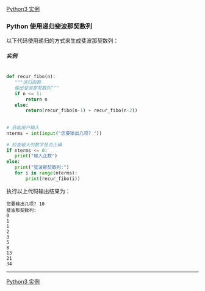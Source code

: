 [Python3 实例](/src/lesson25.examples/examples.md)
### Python 使用递归斐波那契数列

以下代码使用递归的方式来生成斐波那契数列：

##### 实例
```python
 
def recur_fibo(n):
   """递归函数
   输出斐波那契数列"""
   if n <= 1:
       return n
   else:
       return(recur_fibo(n-1) + recur_fibo(n-2))
 
 
# 获取用户输入
nterms = int(input("您要输出几项? "))
 
# 检查输入的数字是否正确
if nterms <= 0:
   print("输入正数")
else:
   print("斐波那契数列:")
   for i in range(nterms):
       print(recur_fibo(i))
```
执行以上代码输出结果为：
```
您要输出几项? 10
斐波那契数列:
0
1
1
2
3
5
8
13
21
34
```
---
[Python3 实例](/src/lesson25.examples/examples.md)